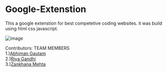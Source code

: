 # Google-Extenstion
This a google extenstion for best competetive coding websites. it was build using html css javascript.

![image](https://user-images.githubusercontent.com/73026322/188371133-514c6dcd-43dc-4a14-959e-1cb660ebdb8b.png)

Contributors:
TEAM MEMBERS
<br>
1.)<a href="https://github.com/Abhiman1211">Abhiman Gautam </a>
<br>
2.)<a href="https://github.com/Riya1929">Riya Gandhi </a>
<br>
3.)<a href="https://github.com/zankhana46">Zankhana Mehta </a>
